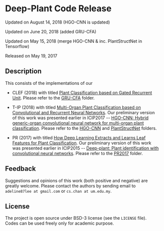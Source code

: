 
# Deep-Plant Code Release
Updated on August 14, 2018 (HGO-CNN is updated)

Updated on June 20, 2018 (added GRU-CFA)

Updated on May 15, 2018 (merge HGO-CNN & inc. PlantStructNet in Tensorflow)

Released on May 19, 2017

## Description

This consists of the implementations of our 

* CLEF (2018) with titled [Plant Classification based on Gated Recurrent Unit](http://cs-chan.com/doc/CLEF2018.pdf). Please refer to the [GRU-CFA](https://github.com/cs-chan/Deep-Plant/tree/master/GRU-CFA) folder.

* T-IP (2018) with titled [Multi-Organ Plant Classification based on Convolutional and Recurrent Neural Networks](http://cs-chan.com/doc/TIP_Plant.pdf). Our preliminary version of this work was presented earlier in ICIP2017 -- [HGO-CNN: Hybrid generic-organ convolutional neural network for multi-organ plant classification](http://cs-chan.com/doc/ICIP_CR.pdf). Please refer to the [HGO-CNN](https://github.com/cs-chan/Deep-Plant/tree/master/HGO-CNN) and [PlantStructNet](https://github.com/cs-chan/Deep-Plant/tree/master/PlantStructNet) folders.

* PR (2017) with titled [How Deep Learning Extracts and Learns Leaf Features for Plant Classification](http://cs-chan.com/doc/PR2017.pdf). Our preliminary version of this work was presented earlier in ICIP2015 -- [Deep-plant: Plant identification with convolutional neural networks](http://cs-chan.com/doc/150608425v1.pdf). Please refer to the [PR2017](https://github.com/cs-chan/Deep-Plant/tree/master/PR2017) folder.

## Feedback
Suggestions and opinions of this work (both positive and negative) are greatly welcome. Please contact the authors by sending email to
`adeline87lee at gmail.com` or `cs.chan at um.edu.my`.

## License
The project is open source under BSD-3 license (see the ``` LICENSE ``` file). Codes can be used freely only for academic purpose.

